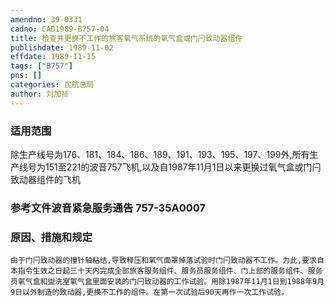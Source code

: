 ```yaml
---
amendno: 39-0331  
cadno: CAD1989-B757-04  
title: 检查并更换不工作的旅客氧气系统的氧气盒或门闩致动器组件  
publishdate: 1989-11-02  
effdate: 1989-11-15  
tags: ["B757"]  
pns: []  
categories: 民航总局  
author: 刘加祯  
---
```

  
### 适用范围  
除生产线号为176、181、184、186、189、191、193、195、197、199外,所有生产线号为151至221的波音757飞机,以及自1987年11月1日以来更换过氧气盒或门闩致动器组件的飞机  
  
<!--more-->  
### 参考文件波音紧急服务通告 757-35A0007  
  
### 原因、措施和规定  
    由于门闩致动器的撞针轴粘结,导致释压和氧气面罩掉落试验时门闩致动器不工作。为此,要求自本指令生效之日起三十天内完成全部旅客服务组件、服务员服务组件、门上部的服务组件、服务员氧气盒和盥洗室氧气盒里面安装的门闩致动器的工作试验。用除1987年11月1日到1988年9月9日以外制造的致动器,更换不工作的组件。在第一次试验后90天再作一次工作试验。  
